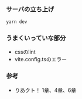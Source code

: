 ### サーバの立ち上げ
```bash
yarn dev
```

### うまくいっていな部分
- cssのlint
- vite.config.tsのエラー

### 参考
- りあクト！ 1章、4章、6章
